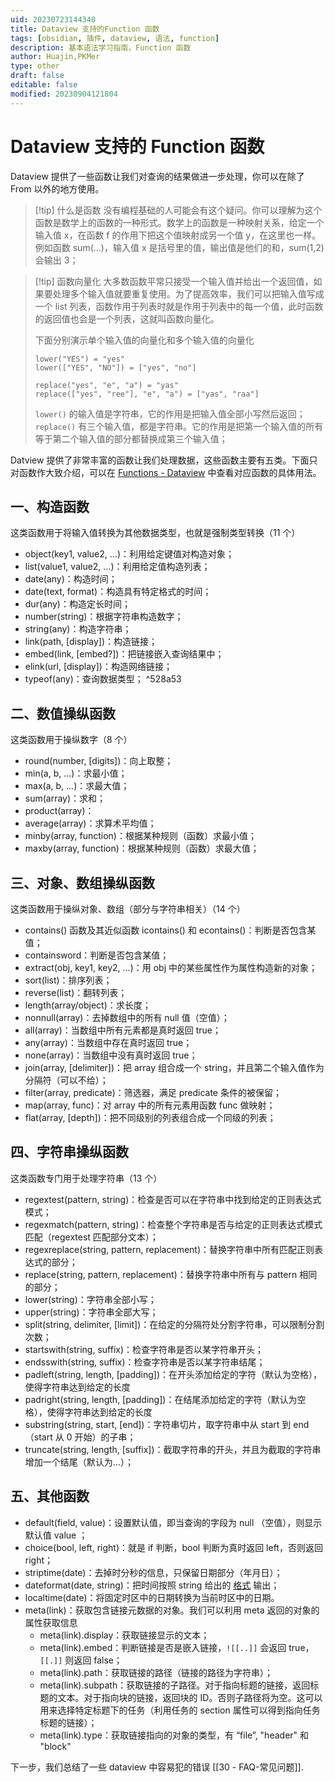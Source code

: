 ```yaml
---
uid: 20230723144340
title: Dataview 支持的Function 函数
tags: [obsidian, 插件, dataview, 语法, function]
description: 基本语法学习指南，Function 函数
author: Huajin,PKMer
type: other
draft: false
editable: false
modified: 20230904121804
---
```


# Dataview 支持的 Function 函数

Dataview 提供了一些函数让我们对查询的结果做进一步处理，你可以在除了 From 以外的地方使用。

> [!tip] 什么是函数
> 没有编程基础的人可能会有这个疑问。你可以理解为这个函数是数学上的函数的一种形式。数学上的函数是一种映射关系，给定一个输入值 x，在函数 f 的作用下把这个值映射成另一个值 y，在这里也一样。例如函数 sum(...)，输入值 x 是括号里的值，输出值是他们的和，sum(1,2) 会输出 3；

> [!tip] 函数向量化
> 大多数函数平常只接受一个输入值并给出一个返回值，如果要处理多个输入值就要重复使用。为了提高效率，我们可以把输入值写成一个 list 列表，函数作用于列表时就是作用于列表中的每一个值，此时函数的返回值也会是一个列表，这就叫函数向量化。
>
> 下面分别演示单个输入值的向量化和多个输入值的向量化
>
> ```
> lower("YES") = "yes"
> lower(["YES", "NO"]) = ["yes", "no"]
> 
> replace("yes", "e", "a") = "yas" 
> replace(["yes", "ree"], "e", "a") = ["yas", "raa"]
> ```
>
> `lower()` 的输入值是字符串，它的作用是把输入值全部小写然后返回；
> `replace()` 有三个输入值，都是字符串。它的作用是把第一个输入值的所有等于第二个输入值的部分都替换成第三个输入值；

Datview 提供了非常丰富的函数让我们处理数据，这些函数主要有五类。下面只对函数作大致介绍，可以在 [Functions - Dataview](https://blacksmithgu.github.io/obsidian-dataview/reference/functions/#utility-functions) 中查看对应函数的具体用法。

## 一、构造函数

这类函数用于将输入值转换为其他数据类型，也就是强制类型转换（11 个）

- object(key1, value2, ...)：利用给定键值对构造对象；
- list(value1, value2, ...)：利用给定值构造列表；
- date(any)：构造时间；
- date(text, format)：构造具有特定格式的时间；
- dur(any)：构造定长时间；
- number(string)：根据字符串构造数字；
- string(any)：构造字符串；
- link(path, [display])：构造链接；
- embed(link, [embed?])：把链接嵌入查询结果中；
- elink(url, [display])：构造网络链接；
- typeof(any)：查询数据类型； ^528a53

## 二、数值操纵函数

这类函数用于操纵数字（8 个）

- round(number, [digits])：向上取整；
- min(a, b, ...)：求最小值；
- max(a, b, ...)：求最大值；
- sum(array)：求和；
- product(array)：
- average(array)：求算术平均值；
- minby(array, function)：根据某种规则（函数）求最小值；
- maxby(array, function)：根据某种规则（函数）求最大值；

## 三、对象、数组操纵函数

这类函数用于操纵对象、数组（部分与字符串相关）（14 个）

- contains() 函数及其近似函数 icontains() 和 econtains()：判断是否包含某值；
- containsword：判断是否包含某值；
- extract(obj, key1, key2, ...)：用 obj 中的某些属性作为属性构造新的对象；
- sort(list)：排序列表；
- reverse(list)：翻转列表；
- length(array/object)：求长度；
- nonnull(array)：去掉数组中的所有 null 值（空值）；
- all(array)：当数组中所有元素都是真时返回 true；
- any(array)：当数组中存在真时返回 true；
- none(array)：当数组中没有真时返回 true；
- join(array, [delimiter])：把 array 组合成一个 string，并且第二个输入值作为分隔符（可以不给）；
- filter(array, predicate)：筛选器，满足 predicate 条件的被保留；
- map(array, func)：对 array 中的所有元素用函数 func 做映射；
- flat(array, [depth])：把不同级别的列表组合成一个同级的列表；

## 四、字符串操纵函数

这类函数专门用于处理字符串（13 个）

- regextest(pattern, string)：检查是否可以在字符串中找到给定的正则表达式模式；
- regexmatch(pattern, string)：检查整个字符串是否与给定的正则表达式模式匹配（regextest 匹配部分文本）；
- regexreplace(string, pattern, replacement)：替换字符串中所有匹配正则表达式的部分；
- replace(string, pattern, replacement)：替换字符串中所有与 pattern 相同的部分；
- lower(string)：字符串全部小写；
- upper(string)：字符串全部大写；
- split(string, delimiter, [limit])：在给定的分隔符处分割字符串，可以限制分割次数；
- startswith(string, suffix)：检查字符串是否以某字符串开头；
- endsswith(string, suffix)：检查字符串是否以某字符串结尾；
- padleft(string, length, [padding])：在开头添加给定的字符（默认为空格），使得字符串达到给定的长度
- padright(string, length, [padding])：在结尾添加给定的字符（默认为空格），使得字符串达到给定的长度
- substring(string, start, [end])：字符串切片，取字符串中从 start 到 end（start 从 0 开始）的子串；
- truncate(string, length, [suffix])：截取字符串的开头，并且为截取的字符串增加一个结尾（默认为...）；

## 五、其他函数

- default(field, value)：设置默认值，即当查询的字段为 null （空值），则显示默认值 value ；
- choice(bool, left, right)：就是 if 判断，bool 判断为真时返回 left，否则返回 right；
- striptime(date)：去掉时分秒的信息，只保留日期部分（年月日）；
- dateformat(date, string)：把时间按照 string 给出的 [格式](https://momentjs.com/docs/#/displaying/format/) 输出；
- localtime(date)：将固定时区中的日期转换为当前时区中的日期。
- meta(link)：获取包含链接元数据的对象。我们可以利用 meta 返回的对象的属性获取信息
	- meta(link).display：获取链接显示的文本；
	- meta(link).embed：判断链接是否是嵌入链接，`![[..]]` 会返回 true，`[[.]]` 则返回 false；
	- meta(link).path：获取链接的路径（链接的路径为字符串）；
	- meta(link).subpath：获取链接的子路径。对于指向标题的链接，返回标题的文本。对于指向块的链接，返回块的 ID。否则子路径将为空。这可以用来选择特定标题下的任务（利用任务的 section 属性可以得到指向任务标题的链接）；
	- meta(link).type：获取链接指向的对象的类型，有 “file”, "header" 和 "block"

下一步，我们总结了一些 dataview 中容易犯的错误 [[30 - FAQ-常见问题]].